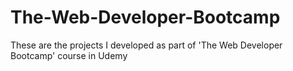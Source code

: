 # The-Web-Developer-Bootcamp
These are the projects I developed as part of 'The Web Developer Bootcamp' course in Udemy
